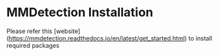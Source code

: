 # MMDetection Installation
Please refer this [website] (https://mmdetection.readthedocs.io/en/latest/get_started.html) to install required packages
